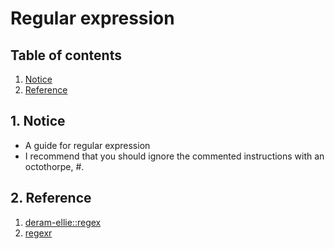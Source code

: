 # Regular expression


## Table of contents
1. [Notice](#notice)
2. [Reference](#ref)


## 1. Notice <a name="notice"></a>
- A guide for regular expression
- I recommend that you should ignore the commented instructions with an octothorpe, #.


## 2. Reference <a name="ref"></a>
1. [deram-ellie::regex](https://github.com/dream-ellie/regex)
2. [regexr](https://regexr.com/)